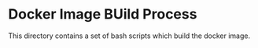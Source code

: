 # Docker Image BUild Process

This directory contains a set of bash scripts which build the docker image.
